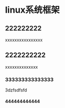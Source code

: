 # linux系统框架



## 222222222
xxxxxxxxxxxxxxxx
## 2222222222
xxxxxxxxxxxxxx


### 333333333333333 


3dzfsdfsfd


#### 444444444444
